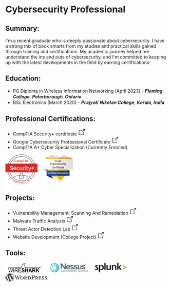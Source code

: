 # Cybersecurity Professional

## Summary:
I'm a recent graduate who is deeply passionate about cybersecurity. I have a strong mix of book smarts from my studies and practical skills gained through training and certifications. My academic journey helped me understand the ins and outs of cybersecurity, and I'm committed to keeping up with the latest developments in the field by earning certifications.

## Education:
- PG Diploma in Wireless Information Networking (April 2023) - 𝑭𝒍𝒆𝒎𝒊𝒏𝒈 𝑪𝒐𝒍𝒍𝒆𝒈𝒆, 𝑷𝒆𝒕𝒆𝒓𝒃𝒐𝒓𝒐𝒖𝒈𝒉, 𝑶𝒏𝒕𝒂𝒓𝒊𝒐
- BSc Electronics (March 2020) - 𝑷𝒓𝒂𝒋𝒚𝒐𝒕𝒊 𝑵𝒊𝒌𝒆𝒕𝒂𝒏 𝑪𝒐𝒍𝒍𝒆𝒈𝒆, 𝑲𝒆𝒓𝒂𝒍𝒂, 𝑰𝒏𝒅𝒊𝒂

## Professional Certifications:
- CompTIA Security+ certificate [<img src="./assets/img/newtab.png" width='22'/>](https://drive.google.com/file/d/1aXvH93EPhX6rQyEIiB7YP4amxlukNDKb/view?usp=sharing) 
- Google Cybersecurity Professional Certificate [<img src="./assets/img/newtab.png" width='22'/>](https://drive.google.com/file/d/1y4gSwr5WPsqmgtrhMz9Qry6YRhETzGeh/view?usp=sharing) 
- CompTIA A+ Cyber Specialization (Currently Enrolled)

 [<img src="./assets/img/Securityplus.png" width='100' style='padding-right:10px'/>](https://drive.google.com/file/d/1aXvH93EPhX6rQyEIiB7YP4amxlukNDKb/view?usp=sharing)        [<img src="./assets/img/googlecyber.png" width='100' style='padding-right:10px'/>](https://drive.google.com/file/d/1y4gSwr5WPsqmgtrhMz9Qry6YRhETzGeh/view?usp=sharing) 


## Projects:
- Vulnerability Management: Scanning And Remediation [<img src="./assets/img/newtab.png" width='22'/>](https://edwinmathew-cybersec.github.io/Vulnerability-Management-Scanning-And-Remediation/)
- Malware Traffic Analysis [<img src="./assets/img/newtab.png" width='22'/>](https://edwinmathew-cybersec.github.io/Malware-Traffic-Analysis/)
- Threat Actor Detection Lab [<img src="./assets/img/newtab.png" width='22'/>](https://edwinmathew-cybersec.github.io/Threat-Actor-Detection-Lab/)
- Website Development (College Project)  [<img src="./assets/img/newtab.png" width='22'/>](https://edwinmathew-cybersec.github.io/Website-Development/)

## Tools:
 <img src="./assets/img/wireshark.png" width='120' style='padding-right:15px'/>  <img src="./assets/img/nessus.png" width='120' style='padding-right:15px'/>  <img src="./assets/img/Splunk.png" width='100' style='padding-right:15px'/> <img src="./assets/img/wordpress.png" width='130' style='padding-right:15px'/>
 



